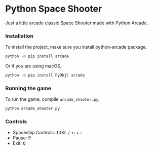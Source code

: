 # Python Space Shooter
Just a little arcade classic Space Shooter made with Python Arcade. 

### Installation
To install the project, make sure you install python-arcade package.

```bash
python -m pip install arcade
```

Or if you are using macOS,

```bash
python -m pip install PyObjC arcade
```

### Running the game

To run the game, compile `arcade_shooter.py`,

```bash
python arcade_shooter.py
```

### Controls

- Spaceship Controls: <kbd>I</kbd><kbd>J</kbd><kbd>K</kbd><kbd>L</kbd> / <kbd>↑</kbd><kbd>←</kbd><kbd>↓</kbd><kbd>→</kbd>
- Pause: <kbd>P</kbd>
- Exit: <kbd>Q</kbd>